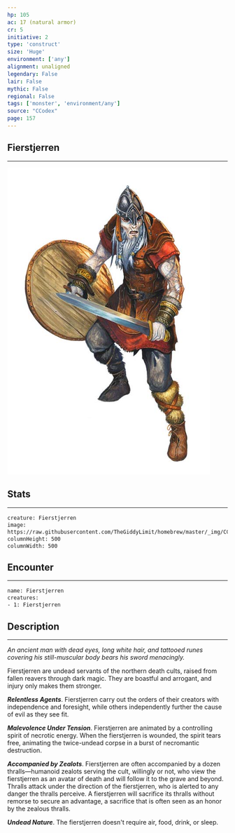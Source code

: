 ```yaml
---
hp: 105
ac: 17 (natural armor)
cr: 5
initiative: 2
type: 'construct'    
size: 'Huge'
environment: ['any']
alignment: unaligned
legendary: False
lair: False
mythic: False
regional: False
tags: ['monster', 'environment/any']
source: "CCodex"
page: 157
---
```


## Fierstjerren
---

![|600](https://raw.githubusercontent.com/TheGiddyLimit/homebrew/master/_img/CCodex/fierstjerren.jpg)

## Stats
---

```statblock
creature: Fierstjerren
image: https://raw.githubusercontent.com/TheGiddyLimit/homebrew/master/_img/CCodex/fierstjerren_token.png
columnHeight: 500
columnWidth: 500
```

## Encounter
---

```encounter-table
name: Fierstjerren
creatures:
- 1: Fierstjerren
```

## Description
---
_An ancient man with dead eyes, long white hair, and tattooed runes covering his still-muscular body bears his sword menacingly._

Fierstjerren are undead servants of the northern death cults, raised from fallen reavers through dark magic. They are boastful and arrogant, and injury only makes them stronger.

**_Relentless Agents_**. Fierstjerren carry out the orders of their creators with independence and foresight, while others independently further the cause of evil as they see fit.


**_Malevolence Under Tension_**. Fierstjerren are animated by a controlling spirit of necrotic energy. When the fierstjerren is wounded, the spirit tears free, animating the twice-undead corpse in a burst of necromantic destruction.


**_Accompanied by Zealots_**. Fierstjerren are often accompanied by a dozen thralls—humanoid zealots serving the cult, willingly or not, who view the fierstjerren as an avatar of death and will follow it to the grave and beyond. Thralls attack under the direction of the fierstjerren, who is alerted to any danger the thralls perceive. A fierstjerren will sacrifice its thralls without remorse to secure an advantage, a sacrifice that is often seen as an honor by the zealous thralls.


**_Undead Nature_**. The fierstjerren doesn't require air, food, drink, or sleep.






